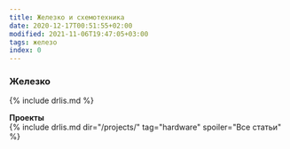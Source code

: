 ```yaml
---
title: Железко и схемотехника
date: 2020-12-17T00:51:55+02:00
modified: 2021-11-06T19:47:05+03:00
tags: железо
index: 0
---
```


### Железко
{% include drlis.md %}

**Проекты**  
{% include drlis.md dir="/projects/" tag="hardware" spoiler="Все статьи" %}

<!--
- Мобильные телефоны
- Компьютеры
- Печатные платы
- Пайка
- Микроконтроллеры
- ВЧ-техника
- Сетевое оборудование
- Учеба
-->
